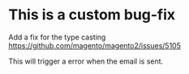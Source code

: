 # This is a custom bug-fix 
Add a fix for the type casting https://github.com/magento/magento2/issues/5105

This will trigger a error when the email is sent.